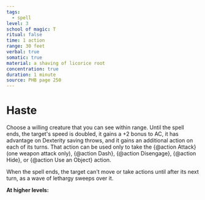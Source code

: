 ```yaml
---
tags:
  - spell
level: 3
school of magic: T
ritual: false
time: 1 action
range: 30 feet
verbal: true
somatic: true
material: a shaving of licorice root
concentration: true
duration: 1 minute
source: PHB page 250
---
```

# Haste
Choose a willing creature that you can see within range. Until the spell ends, the target's speed is doubled, it gains a +2 bonus to AC, it has advantage on Dexterity saving throws, and it gains an additional action on each of its turns. That action can be used only to take the {@action Attack} (one weapon attack only), {@action Dash}, {@action Disengage}, {@action Hide}, or {@action Use an Object} action.

When the spell ends, the target can't move or take actions until after its next turn, as a wave of lethargy sweeps over it.

**At higher levels:** 